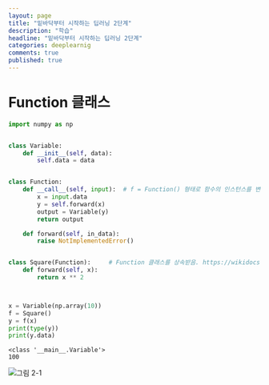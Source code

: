 ```yaml
---
layout: page
title: "밑바닥부터 시작하는 딥러닝 2단계"
description: "학습"
headline: "밑바닥부터 시작하는 딥러닝 2단계"
categories: deeplearnig
comments: true
published: true
---
```

# Function 클래스   

```python
import numpy as np


class Variable:
    def __init__(self, data):
        self.data = data


class Function:
    def __call__(self, input):  # f = Function() 형태로 함수의 인스턴스를 변수 f에 대입해두고, f() 형태로 __call__ 메서드 호출 가능.
        x = input.data
        y = self.forward(x)
        output = Variable(y)
        return output

    def forward(self, in_data):
        raise NotImplementedError()


class Square(Function):     # Function 클래스를 상속받음. https://wikidocs.net/16073
    def forward(self, x):
        return x ** 2



x = Variable(np.array(10))
f = Square()
y = f(x)
print(type(y))
print(y.data)


```

    <class '__main__.Variable'>
    100
    

![그림 2-1](https://user-images.githubusercontent.com/73815944/109747871-41830980-7c1b-11eb-9046-fe35d2aa2e74.png)



```python

```
